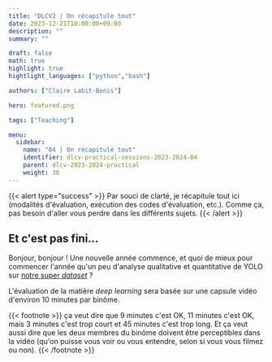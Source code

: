 ```yaml
---
title: "DLCV2 | On récapitule tout"
date: 2023-12-21T10:00:00+09:00
description: ""
summary: ""

draft: false
math: true 
highlight: true
hightlight_languages: ["python","bash"]

authors: ["Claire Labit-Bonis"]

hero: featured.png

tags: ["Teaching"]

menu:
  sidebar:
    name: "04 | On récapitule tout"
    identifier: dlcv-practical-sessions-2023-2024-04
    parent: dlcv-2023-2024-practical
    weight: 30
---
```


{{< alert type="success" >}}
Par souci de clarté, je récapitule tout ici (modalités d'évaluation, exécution des codes d'évaluation, etc.). Comme ça, pas besoin d'aller vous perdre dans les différents sujets.
{{< /alert >}}


## Et c'est pas fini... 

Bonjour, bonjour ! Une nouvelle année commence, et quoi de mieux pour commencer l'année qu'un peu d'analyse qualitative et quantitative de YOLO sur [notre super *dataset*](https://clairelabitbonis.github.io/posts/teaching/deep_learning_for_cv/practical_sessions_dlcv/2023-2024/03_lets_see/#il-est-tres-beau-le-dataset) ? 

L'évaluation de la matière *deep learning* sera basée sur une capsule vidéo d'environ 10 minutes par binôme. 

{{< footnote >}}
ça veut dire que 9 minutes c'est OK, 11 minutes c'est OK, mais 3 minutes c'est trop court et 45 minutes c'est trop long. Et ça veut aussi dire que les deux membres du binôme doivent être perceptibles dans la vidéo (qu'on puisse vous voir ou vous entendre, selon si vous vous filmez ou non).
{{< /footnote >}}




